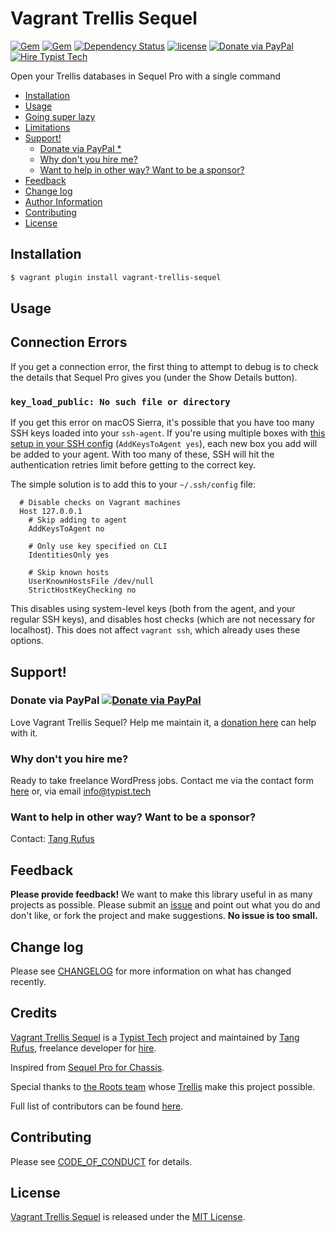 # Vagrant Trellis Sequel

[![Gem](https://img.shields.io/gem/v/vagrant-trellis-sequel.svg)](https://rubygems.org/gems/vagrant-trellis-sequel)
[![Gem](https://img.shields.io/gem/dt/vagrant-trellis-sequel.svg)](https://rubygems.org/gems/vagrant-trellis-sequel)
[![Dependency Status](https://gemnasium.com/badges/github.com/TypistTech/vagrant-trellis-sequel.svg)](https://gemnasium.com/github.com/TypistTech/vagrant-trellis-sequel)
[![license](https://img.shields.io/github/license/TypistTech/vagrant-trellis-sequel.svg)](https://github.com/TypistTech/vagrant-trellis-sequel/blob/master/LICENSE)
[![Donate via PayPal](https://img.shields.io/badge/Donate-PayPal-blue.svg)](https://www.typist.tech/donate/vagrant-trellis-sequel/)
[![Hire Typist Tech](https://img.shields.io/badge/Hire-Typist%20Tech-ff69b4.svg)](https://www.typist.tech/contact/)

Open your Trellis databases in Sequel Pro with a single command

<!-- START doctoc generated TOC please keep comment here to allow auto update -->
<!-- DON'T EDIT THIS SECTION, INSTEAD RE-RUN doctoc TO UPDATE -->


- [Installation](#installation)
- [Usage](#usage)
- [Going super lazy](#going-super-lazy)
- [Limitations](#limitations)
- [Support!](#support)
  - [Donate via PayPal *](#donate-via-paypal-)
  - [Why don't you hire me?](#why-dont-you-hire-me)
  - [Want to help in other way? Want to be a sponsor?](#want-to-help-in-other-way-want-to-be-a-sponsor)
- [Feedback](#feedback)
- [Change log](#change-log)
- [Author Information](#author-information)
- [Contributing](#contributing)
- [License](#license)

<!-- END doctoc generated TOC please keep comment here to allow auto update -->

## Installation

```bash
$ vagrant plugin install vagrant-trellis-sequel
```

## Usage

## Connection Errors

If you get a connection error, the first thing to attempt to debug is to check the details that Sequel Pro gives you (under the Show Details button).

### `key_load_public: No such file or directory`

If you get this error on macOS Sierra, it's possible that you have too many SSH keys loaded into your `ssh-agent`. If you're using multiple boxes with [this setup in your SSH config](http://apple.stackexchange.com/a/264974/55070) (`AddKeysToAgent yes`), each new box you add will be added to your agent. With too many of these, SSH will hit the authentication retries limit before getting to the correct key.

The simple solution is to add this to your `~/.ssh/config` file:

```
  # Disable checks on Vagrant machines
  Host 127.0.0.1
    # Skip adding to agent
    AddKeysToAgent no

    # Only use key specified on CLI
    IdentitiesOnly yes

    # Skip known hosts
    UserKnownHostsFile /dev/null
    StrictHostKeyChecking no
```

This disables using system-level keys (both from the agent, and your regular SSH keys), and disables host checks (which are not necessary for localhost). This does not affect `vagrant ssh`, which already uses these options.

## Support!

### Donate via PayPal [![Donate via PayPal](https://img.shields.io/badge/Donate-PayPal-blue.svg)](https://www.typist.tech/donate/vagrant-trellis-sequel/)

Love Vagrant Trellis Sequel? Help me maintain it, a [donation here](https://www.typist.tech/donate/vagrant-trellis-sequel/) can help with it.

### Why don't you hire me?

Ready to take freelance WordPress jobs. Contact me via the contact form [here](https://www.typist.tech/contact/) or, via email [info@typist.tech](mailto:info@typist.tech)

### Want to help in other way? Want to be a sponsor?

Contact: [Tang Rufus](mailto:tangrufus@gmail.com)

## Feedback

**Please provide feedback!** We want to make this library useful in as many projects as possible.
Please submit an [issue](https://github.com/TypistTech/vagrant-trellis-sequel/issues/new) and point out what you do and don't like, or fork the project and make suggestions.
**No issue is too small.**

## Change log

Please see [CHANGELOG](./CHANGELOG.md) for more information on what has changed recently.

## Credits

[Vagrant Trellis Sequel](https://github.com/TypistTech/vagrant-trellis-sequel) is a [Typist Tech](https://www.typist.tech) project and maintained by [Tang Rufus](https://twitter.com/Tangrufus), freelance developer for [hire](https://www.typist.tech/contact/).

Inspired from [Sequel Pro for Chassis](https://github.com/Chassis/SequelPro).

Special thanks to [the Roots team](https://roots.io/about/) whose [Trellis](https://github.com/roots/trellis) make this project possible.

Full list of contributors can be found [here](https://github.com/TypistTech/vagrant-trellis-sequel/graphs/contributors).

## Contributing

Please see [CODE_OF_CONDUCT](./CODE_OF_CONDUCT.md) for details.

## License

[Vagrant Trellis Sequel](https://github.com/TypistTech/vagrant-trellis-sequel) is released under the [MIT License](https://opensource.org/licenses/MIT).
